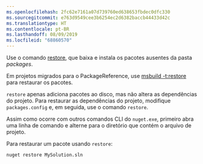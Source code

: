 ```yaml
---
ms.openlocfilehash: 2fc62e7161a07d739760ed638653fbdec0dfc330
ms.sourcegitcommit: e763d9549cee3b6254ec2d6382baccb44433d42c
ms.translationtype: HT
ms.contentlocale: pt-BR
ms.lasthandoff: 08/09/2019
ms.locfileid: "68860570"
---
```

Use o comando [restore](../../reference/cli-reference/cli-ref-restore.md), que baixa e instala os pacotes ausentes da pasta *packages*.

Em projetos migrados para o PackageReference, use [msbuild -t:restore](../package-restore.md#restore-using-msbuild) para restaurar os pacotes.

`restore` apenas adiciona pacotes ao disco, mas não altera as dependências do projeto. Para restaurar as dependências do projeto, modifique `packages.config` e, em seguida, use o comando `restore`.

Assim como ocorre com outros comandos CLI do `nuget.exe`, primeiro abra uma linha de comando e alterne para o diretório que contém o arquivo de projeto.

Para restaurar um pacote usando `restore`:

```cli
nuget restore MySolution.sln
```